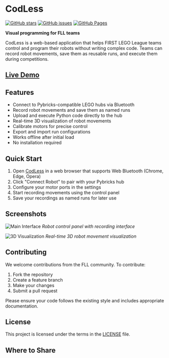 # CodLess

[![GitHub stars](https://img.shields.io/github/stars/rani367/CodLess?style=social)](https://github.com/rani367/CodLess)
[![GitHub issues](https://img.shields.io/github/issues/rani367/CodLess)](https://github.com/rani367/CodLess/issues)
[![GitHub Pages](https://img.shields.io/badge/GitHub%20Pages-deployed-brightgreen)](https://rani367.github.io/CodLess/)

**Visual programming for FLL teams**

CodLess is a web-based application that helps FIRST LEGO League teams control and program their robots without writing complex code. Teams can record robot movements, save them as reusable runs, and execute them during competitions.

## [Live Demo](https://rani367.github.io/CodLess/)

## Features

- Connect to Pybricks-compatible LEGO hubs via Bluetooth
- Record robot movements and save them as named runs
- Upload and execute Python code directly to the hub
- Real-time 3D visualization of robot movements
- Calibrate motors for precise control
- Export and import run configurations
- Works offline after initial load
- No installation required

## Quick Start

1. Open [CodLess](https://rani367.github.io/CodLess/) in a web browser that supports Web Bluetooth (Chrome, Edge, Opera)
2. Click "Connect Robot" to pair with your Pybricks hub
3. Configure your motor ports in the settings
4. Start recording movements using the control panel
5. Save your recordings as named runs for later use

## Screenshots

![Main Interface](assets/screenshots/screenshot1.png)
*Robot control panel with recording interface*

![3D Visualization](assets/screenshots/screenshot2.png)
*Real-time 3D robot movement visualization*

## Contributing

We welcome contributions from the FLL community. To contribute:

1. Fork the repository
2. Create a feature branch
3. Make your changes
4. Submit a pull request

Please ensure your code follows the existing style and includes appropriate documentation.

## License

This project is licensed under the terms in the [LICENSE](LICENSE) file.

## Where to Share

<!-- Consider submitting CodLess to these awesome lists:
1. awesome-robotics - General robotics tools and resources
2. awesome-stem - STEM education resources and tools
3. awesome-educational-games - Educational technology and gamification
4. awesome-pwa - Progressive Web Apps showcase
5. awesome-bluetooth - Bluetooth and IoT applications
-->
